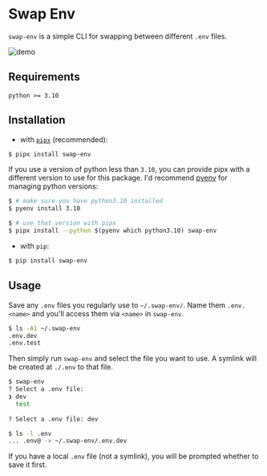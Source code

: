 # Swap Env

`swap-env` is a simple CLI for swapping between different `.env` files.

![demo](https://user-images.githubusercontent.com/71074961/224817847-828bace2-5ab1-47d9-8ad2-e6a3e47d57f8.gif)

## Requirements

`python >= 3.10`

## Installation

- with [`pipx`](https://pypa.github.io/pipx/) (recommended):

```bash
$ pipx install swap-env
```

If you use a version of python less than `3.10`, you can provide pipx with a different version to use for this package. I'd recommend [pyenv](https://github.com/pyenv/pyenv) for managing python versions:

```bash
$ # make sure you have python3.10 installed
$ pyenv install 3.10

$ # use that version with pipx
$ pipx install --python $(pyenv which python3.10) swap-env
```

- with `pip`:

```bash
$ pip install swap-env
```

## Usage

Save any `.env` files you regularly use to `~/.swap-env/`. Name them `.env.<name>` and you'll access them via `<name>` in `swap-env`.

```bash
$ ls -A1 ~/.swap-env
.env.dev
.env.test
```

Then simply run `swap-env` and select the file you want to use. A symlink will be created at `./.env` to that file.

```bash
$ swap-env
? Select a .env file:
❯ dev
  test
  
? Select a .env file: dev

$ ls -l .env
... .env@ -> ~/.swap-env/.env.dev
```

If you have a local `.env` file (not a symlink), you will be prompted whether to save it first.
